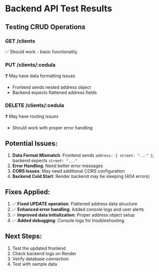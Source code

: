 # Backend API Test Results

## Testing CRUD Operations

### GET /clients
✅ Should work - basic functionality

### PUT /clients/:cedula  
❓ May have data formatting issues
- Frontend sends nested address object
- Backend expects flattened address fields

### DELETE /clients/:cedula
❓ May have routing issues
- Should work with proper error handling

## Potential Issues:

1. **Data Format Mismatch**: Frontend sends `address: { street: "..." }`, backend expects `street: "..."`
2. **Error Handling**: Need better error messages 
3. **CORS Issues**: May need additional CORS configuration
4. **Backend Cold Start**: Render backend may be sleeping (404 errors)

## Fixes Applied:

1. ✅ **Fixed UPDATE operation**: Flattened address data structure
2. ✅ **Enhanced error handling**: Added console logs and user alerts
3. ✅ **Improved data initialization**: Proper address object setup
4. ✅ **Added debugging**: Console logs for troubleshooting

## Next Steps:

1. Test the updated frontend
2. Check backend logs on Render
3. Verify database connection
4. Test with sample data

